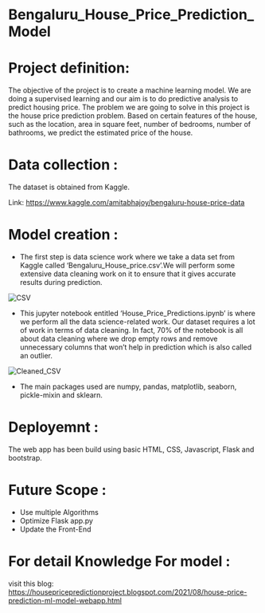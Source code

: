 # Bengaluru_House_Price_Prediction_Model

# Project definition:
The objective of the project is to create a machine learning model. We are doing a supervised learning and our aim is to do predictive analysis to predict housing price.
The problem we are going to solve in this project is the house price prediction problem. Based on certain features of the house, such as the location, area in square feet, number of bedrooms, number of bathrooms, we predict the estimated price of the house.

# Data collection :
The dataset is obtained from Kaggle.

Link: https://www.kaggle.com/amitabhajoy/bengaluru-house-price-data



# Model creation :
- The first step is data science work where we take a data set from Kaggle called ‘Bengaluru_House_price.csv’.We will perform some extensive data cleaning work on it to ensure that it gives accurate results during prediction.

![CSV](https://user-images.githubusercontent.com/75796904/130605463-b27c4e9e-b91e-4e40-b1eb-112f6801c0c4.png)

- This jupyter notebook entitled ‘House_Price_Predictions.ipynb’ is where we perform all the data science-related work. Our dataset requires a lot of work in terms of data cleaning. In fact, 70% of the notebook is all about data cleaning where we drop empty rows and remove unnecessary columns that won’t help in prediction which is also called an outlier.

![Cleaned_CSV](https://user-images.githubusercontent.com/75796904/130605613-801374e1-24ea-4755-96a5-f8005dfb7eeb.png)

- The main packages used are numpy, pandas, matplotlib, seaborn, pickle-mixin and sklearn.

# Deployemnt :
The web app has been build using basic HTML, CSS, Javascript, Flask and bootstrap.



# Future Scope :
- Use multiple Algorithms
- Optimize Flask app.py
- Update the Front-End

# For detail Knowledge For model :
visit this blog: https://housepricepredictionproject.blogspot.com/2021/08/house-price-prediction-ml-model-webapp.html
